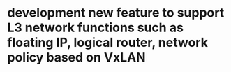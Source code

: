 # development new feature to support L3 network functions such as floating IP, logical router, network policy based on VxLAN
